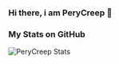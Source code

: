 ### Hi there, i am PeryCreep 👋


### My Stats on GitHub
![PeryCreep Stats](https://github-readme-stats.vercel.app/api?username=perycreep&show=reviews,prs_merged,prs_merged_percentage)
<!--
**PeryCreep/PeryCreep** is a ✨ _special_ ✨ repository because its `README.md` (this file) appears on your GitHub profile.

Here are some ideas to get you started:

- 🔭 I’m currently working on ...
- 🌱 I’m currently learning ...
- 👯 I’m looking to collaborate on ...
- 🤔 I’m looking for help with ...
- 💬 Ask me about ...
- 📫 How to reach me: ...
- 😄 Pronouns: ...
- ⚡ Fun fact: ...
-->
